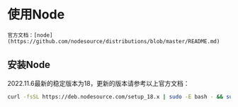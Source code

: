# 使用Node

```admonish info
官方文档：[node](https://github.com/nodesource/distributions/blob/master/README.md)
```

## 安装Node

2022.11.6最新的稳定版本为18，更新的版本请参考以上官方文档：

```bash
curl -fsSL https://deb.nodesource.com/setup_18.x | sudo -E bash - && sudo apt-get install -y nodejs
```
